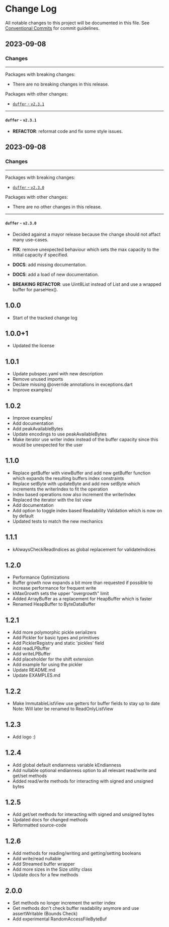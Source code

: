 # Change Log

All notable changes to this project will be documented in this file.
See [Conventional Commits](https://conventionalcommits.org) for commit guidelines.

## 2023-09-08

### Changes

---

Packages with breaking changes:

 - There are no breaking changes in this release.

Packages with other changes:

 - [`duffer` - `v2.3.1`](#duffer---v231)

---

#### `duffer` - `v2.3.1`

 - **REFACTOR**: reformat code and fix some style issues.


## 2023-09-08

### Changes

---

Packages with breaking changes:

 - [`duffer` - `v2.3.0`](#duffer---v230)

Packages with other changes:

 - There are no other changes in this release.

---

#### `duffer` - `v2.3.0`

 - Decided against a mayor release because the change should not affact many use-cases.

 - **FIX**: remove unexpected behaviour which sets the max capacity to the initial capacity if specified.
 - **DOCS**: add missing documentation.
 - **DOCS**: add a load of new documentation.
 - **BREAKING** **REFACTOR**: use Uint8List instead of List<int> and use a wrapped buffer for parseHex().

## 1.0.0
- Start of the tracked change log

## 1.0.0+1
- Updated the license

## 1.0.1
- Update pubspec.yaml with new description
- Remove unused imports
- Declare missing @override annotations in exceptions.dart
- Improve examples/

## 1.0.2
- Improve examples/
- Add documentation
- Add peakAvailableBytes
- Update encodings to use peakAvailableBytes
- Make iterator use writer index instead of the buffer capacity since this would be unexpected for the user

## 1.1.0
- Replace getBuffer with viewBuffer and add new getBuffer function which expands the resulting buffers
  index constraints
- Replace setByte with updateByte and add new setByte which increments the writerIndex to fit
  the operation 
- Index based operations now also increment the writerIndex  
- Replaced the iterator with the list view 
- Add documentation
- Add option to toggle index based Readability Validation which is now on by default
- Updated tests to match the new mechanics

## 1.1.1
- kAlwaysCheckReadIndices as global replacement for validateIndices

## 1.2.0
- Performance Optimizations
- Buffer growth now expands a bit more than requested if possible to increase performance for frequent write
- kMaxGrowth sets the upper "overgrowth" limit
- Added ArrayBuffer as a replacement for HeapBuffer which is faster
- Renamed HeapBuffer to ByteDataBuffer

## 1.2.1
- Add more polymorphic pickle serializers
- Add Pickler for basic types and primitives
- Add PicklerRegistry and static 'pickles' field
- Add readLPBuffer
- Add writeLPBuffer
- Add placeholder for the shift extension
- Add example for using the pickler
- Update README.md
- Update EXAMPLES.md

## 1.2.2
- Make ImmutableListView use getters for buffer fields to stay up to date
  Note: Will later be renamed to ReadOnlyListView

## 1.2.3
- Add logo :)

## 1.2.4
- Add global default endianness variable kEndianness
- Add nullable optional endianness option to all relevant read/write and get/set methods
- Added read/write methods for interacting with signed and unsigned bytes

## 1.2.5
- Add get/set methods for interacting with signed and unsigned bytes
- Updated docs for changed methods
- Reformatted source-code

## 1.2.6
- Add methods for reading/writing and getting/setting booleans
- Add write/read nullable
- Add Streamed buffer wrapper
- Add more sizes in the Size utility class
- Update docs for a few methods

## 2.0.0
- Set methods no longer increment the writer index
- Get methods don't check buffer readability anymore and use assertWritable (Bounds Check)
- Add experimental RandomAccessFileByteBuf 